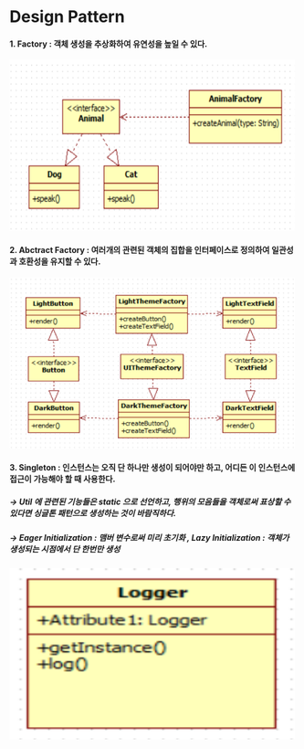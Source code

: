 # Design Pattern<br/>
#### 1. Factory : 객체 생성을 추상화하여 유연성을 높일 수 있다.

<img style="width:500px; height:300px;" src="https://github.com/huneeJung/DesignPattern/blob/main/Factory.png?raw=true"></img>

#### 2. Abctract Factory : 여러개의 관련된 객체의 집합을 인터페이스로 정의하여 일관성과 호환성을 유지할 수 있다.

<img style="width:500px; height:300px;" src="https://github.com/huneeJung/DesignPattern/blob/main/AbstractFactory.png?raw=true"></img>

#### 3. Singleton : 인스턴스는 오직 단 하나만 생성이 되어야만 하고, 어디든 이 인스턴스에 접근이 가능해야 할 때 사용한다.
##### -> Util 에 관련된 기능들은 static 으로 선언하고, 행위의 모음들을 객체로써 표상할 수 있다면 싱글톤 패턴으로 생성하는 것이 바람직하다.
##### -> Eager Initialization : 맴버 변수로써 미리 초기화 , Lazy Initialization : 객체가 생성되는 시점에서 단 한번만 생성

<img style="width:500px; height:300px;" src="https://github.com/huneeJung/DesignPattern/blob/main/Singleton.png?raw=true"></img>

